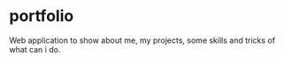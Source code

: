 # portfolio
Web application to show about me, my projects, some skills and tricks of what can i do.
